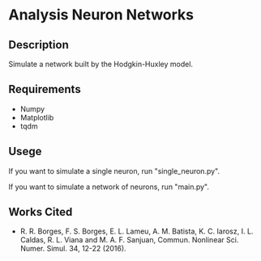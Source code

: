 # Analysis Neuron Networks

## Description
Simulate a network built by the Hodgkin-Huxley model.

## Requirements
* Numpy
* Matplotlib
* tqdm

## Usege
If you want to simulate a single neuron, run "single_neuron.py".

If you want to simulate a network of neurons, run "main.py".

## Works Cited
* R. R. Borges, F. S. Borges, E. L. Lameu, A. M. Batista, K. C. Iarosz, I. L. Caldas, R. L. Viana and M. A. F. Sanjuan, Commun. Nonlinear Sci. Numer. Simul. 34, 12-22 (2016).

